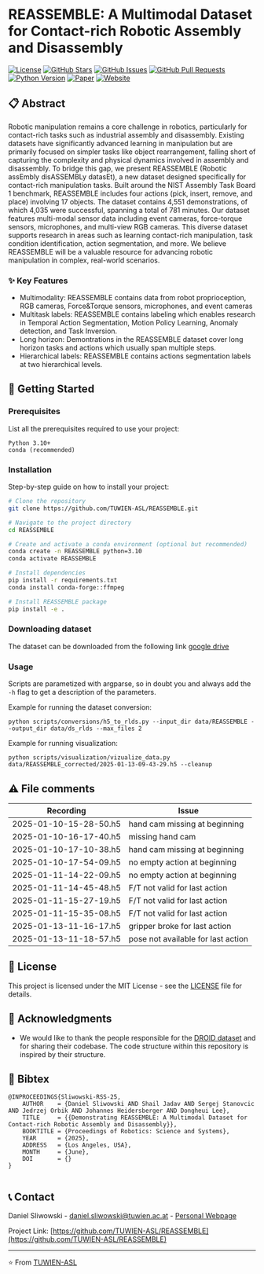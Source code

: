 # REASSEMBLE: A Multimodal Dataset for Contact-rich Robotic Assembly and Disassembly

[![License](https://img.shields.io/badge/License-MIT-blue.svg)](LICENSE)
[![GitHub Stars](https://img.shields.io/github/stars/TUWIEN-ASL/REASSEMBLE.svg)](https://github.com/TUWIEN-ASL/REASSEMBLE/stargazers)
[![GitHub Issues](https://img.shields.io/github/issues/TUWIEN-ASL/REASSEMBLE.svg)](https://github.com/TUWIEN-ASL/REASSEMBLE/issues)
[![GitHub Pull Requests](https://img.shields.io/github/issues-pr/TUWIEN-ASL/REASSEMBLE.svg)](https://github.com/TUWIEN-ASL/REASSEMBLE/pulls)
[![Python Version](https://img.shields.io/badge/python-3.10+-blue.svg)](https://www.python.org/downloads/)
[![Paper](https://img.shields.io/badge/arXiv-2502.05086-b31b1b.svg)](https://arxiv.org/abs/2502.05086)
[![Website](https://img.shields.io/badge/Website-Project_Page-green.svg)](https://dsliwowski1.github.io/REASSEMBLE_page/)

## 📋 Abstract

Robotic manipulation remains a core challenge in robotics, particularly for contact-rich tasks such as industrial assembly and disassembly. Existing datasets have significantly advanced learning in manipulation but are primarily focused on simpler tasks like object rearrangement, falling short of capturing the complexity and physical dynamics involved in assembly and disassembly. To bridge this gap, we present REASSEMBLE (Robotic assEmbly disASSEMBLy datasEt), a new dataset designed specifically for contact-rich manipulation tasks. Built around the NIST Assembly Task Board 1 benchmark, REASSEMBLE includes four actions (pick, insert, remove, and place) involving 17 objects. The dataset contains 4,551 demonstrations, of which 4,035 were successful, spanning a total of 781 minutes. Our dataset features multi-modal sensor data including event cameras, force-torque sensors, microphones, and multi-view RGB cameras. This diverse dataset supports research in areas such as learning contact-rich manipulation, task condition identification, action segmentation, and more. We believe REASSEMBLE will be a valuable resource for advancing robotic manipulation in complex, real-world scenarios.

### ✨ Key Features

- Multimodality: REASSEMBLE contains data from robot proprioception, RGB cameras, Force&Torque sensors, microphones, and event cameras
- Multitask labels: REASSEMBLE contains labeling which enables research in Temporal Action Segmentation, Motion Policy Learning, Anomaly detection, and Task Inversion.
- Long horizon: Demontrations in the REASSEMBLE dataset cover long horizon tasks and actions which usually span multiple steps.
- Hierarchical labels: REASSEMBLE contains actions segmentation labels at two hierarchical levels.

## 🚀 Getting Started

### Prerequisites

List all the prerequisites required to use your project:

```
Python 3.10+
conda (recommended)
```

### Installation

Step-by-step guide on how to install your project:

```bash
# Clone the repository
git clone https://github.com/TUWIEN-ASL/REASSEMBLE.git

# Navigate to the project directory
cd REASSEMBLE

# Create and activate a conda environment (optional but recommended)
conda create -n REASSEMBLE python=3.10
conda activate REASSEMBLE

# Install dependencies
pip install -r requirements.txt
conda install conda-forge::ffmpeg

# Install REASSEMBLE package
pip install -e .
```

### Downloading dataset
The dataset can be downloaded from the following link [google drive](https://drive.google.com/drive/u/1/folders/1HPsG63iI2tpovJoh_o2zhmyx9muNcnVx)

### Usage
Scripts are parametized with argparse, so in doubt you and always add the ```-h``` flag to get a description of the parameters.

Example for running the dataset conversion:
```
python scripts/conversions/h5_to_rlds.py --input_dir data/REASSEMBLE --output_dir data/ds_rlds --max_files 2
```

Example for running visualization:
```
python scripts/visualization/vizualize_data.py  data/REASSEMBLE_corrected/2025-01-13-09-43-29.h5 --cleanup
```

## ⚠️ File comments

| Recording              | Issue                             |
|------------------------|-----------------------------------|
| 2025-01-10-15-28-50.h5 | hand cam missing at beginning     |
| 2025-01-10-16-17-40.h5 | missing hand cam                  |
| 2025-01-10-17-10-38.h5 | hand cam missing at beginning     |
| 2025-01-10-17-54-09.h5 | no empty action at beginning      |
| 2025-01-11-14-22-09.h5 | no empty action at beginning      |
| 2025-01-11-14-45-48.h5 | F/T not valid for last action     |
| 2025-01-11-15-27-19.h5 | F/T not valid for last action     |
| 2025-01-11-15-35-08.h5 | F/T not valid for last action     |
| 2025-01-13-11-16-17.h5 | gripper broke for last action     |
| 2025-01-13-11-18-57.h5 | pose not available for last action |

## 📝 License

This project is licensed under the MIT License - see the [LICENSE](LICENSE) file for details.

## 🙏 Acknowledgments

- We would like to thank the people responsible for the [DROID dataset](https://droid-dataset.github.io/) and for sharing their codebase. The code structure within this
repository is inspired by their structure.

## 📖 Bibtex

```
@INPROCEEDINGS{Sliwowski-RSS-25, 
    AUTHOR    = {Daniel Sliwowski AND Shail Jadav AND Sergej Stanovcic AND Jedrzej Orbik AND Johannes Heidersberger AND Dongheui Lee}, 
    TITLE     = {{Demonstrating REASSEMBLE: A Multimodal Dataset for Contact-rich Robotic Assembly and Disassembly}}, 
    BOOKTITLE = {Proceedings of Robotics: Science and Systems}, 
    YEAR      = {2025}, 
    ADDRESS   = {Los Angeles, USA}, 
    MONTH     = {June}, 
    DOI       = {} 
} 
  
```

## 📞 Contact

Daniel Sliwowski - [daniel.sliwowski@tuwien.ac.at](daniel.sliwowski@tuwien.ac.at) - [Personal Webpage](https://dsliwowski1.github.io)

Project Link: [https://github.com/TUWIEN-ASL/REASSEMBLE](https://github.com/TUWIEN-ASL/REASSEMBLE)

---

⭐️ From [TUWIEN-ASL](https://github.com/TUWIEN-ASL)